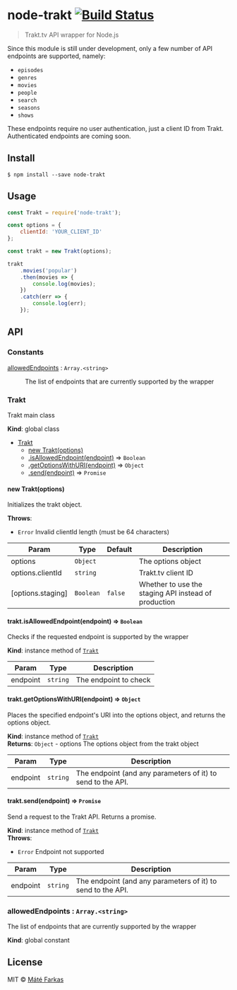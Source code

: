 # node-trakt [![Build Status](https://travis-ci.org/wolfika/node-trakt.svg?branch=master)](https://travis-ci.org/wolfika/node-trakt)

> Trakt.tv API wrapper for Node.js

Since this module is still under development, only a few number of API endpoints are supported, namely:

* <code>episodes</code>
* <code>genres</code>
* <code>movies</code>
* <code>people</code>
* <code>search</code>
* <code>seasons</code>
* <code>shows</code>

These endpoints require no user authentication, just a client ID from Trakt. Authenticated endpoints are coming soon.

## Install

```
$ npm install --save node-trakt
```


## Usage

```js
const Trakt = require('node-trakt');

const options = {
	clientId: 'YOUR_CLIENT_ID'
};

const trakt = new Trakt(options);

trakt
	.movies('popular')
	.then(movies => {
		console.log(movies);
	})
	.catch(err => {
		console.log(err);
	});
```

## API

### Constants

<dl>
<dt><a href="#allowedEndpoints">allowedEndpoints</a> : <code>Array.&lt;string&gt;</code></dt>
<dd><p>The list of endpoints that are currently supported by the wrapper</p>
</dd>
</dl>

<a name="Trakt"></a>
### Trakt
Trakt main class

**Kind**: global class  

* [Trakt](#Trakt)
    * [new Trakt(options)](#new_Trakt_new)
    * [.isAllowedEndpoint(endpoint)](#Trakt+isAllowedEndpoint) ⇒ <code>Boolean</code>
    * [.getOptionsWithURI(endpoint)](#Trakt+getOptionsWithURI) ⇒ <code>Object</code>
    * [.send(endpoint)](#Trakt+send) ⇒ <code>Promise</code>

<a name="new_Trakt_new"></a>
#### new Trakt(options)
Initializes the trakt object.

**Throws**:

- <code>Error</code> Invalid clientId length (must be 64 characters)


| Param | Type | Default | Description |
| --- | --- | --- | --- |
| options | <code>Object</code> |  | The options object |
| options.clientId | <code>string</code> |  | Trakt.tv client ID |
| [options.staging] | <code>Boolean</code> | <code>false</code> | Whether to use the staging API instead of production |

<a name="Trakt+isAllowedEndpoint"></a>
#### trakt.isAllowedEndpoint(endpoint) ⇒ <code>Boolean</code>
Checks if the requested endpoint is supported by the wrapper

**Kind**: instance method of <code>[Trakt](#Trakt)</code>  

| Param | Type | Description |
| --- | --- | --- |
| endpoint | <code>string</code> | The endpoint to check |

<a name="Trakt+getOptionsWithURI"></a>
#### trakt.getOptionsWithURI(endpoint) ⇒ <code>Object</code>
Places the specified endpoint's URI into the options object, and
returns the options object.

**Kind**: instance method of <code>[Trakt](#Trakt)</code>  
**Returns**: <code>Object</code> - options The options object from the trakt object  

| Param | Type | Description |
| --- | --- | --- |
| endpoint | <code>string</code> | The endpoint (and any parameters of it) to send to the API. |

<a name="Trakt+send"></a>
#### trakt.send(endpoint) ⇒ <code>Promise</code>
Send a request to the Trakt API.
Returns a promise.

**Kind**: instance method of <code>[Trakt](#Trakt)</code>  
**Throws**:

- <code>Error</code> Endpoint not supported


| Param | Type | Description |
| --- | --- | --- |
| endpoint | <code>string</code> | The endpoint (and any parameters of it) to send to the API. |

<a name="allowedEndpoints"></a>
### allowedEndpoints : <code>Array.&lt;string&gt;</code>
The list of endpoints that are currently supported by the wrapper

**Kind**: global constant  



## License

MIT © [Máté Farkas](https://github.com/wolfika)
